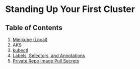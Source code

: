 # Standing Up Your First Cluster

## Table of Contents

1. [Minikube (Local)](01_minikube.md)
2. AKS
3. [kubectl](03_kubectl.md)
4. [Labels, Selectors, and Annotations](04_labels_selectors_annotations.md)
5. [Private Repo Image Pull Secrets](05_private_repo_image_pull_secrets.md)
